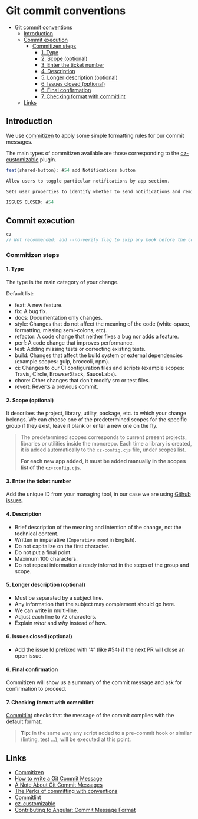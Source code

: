 # Git commit conventions

- [Git commit conventions](#git-commit-conventions)
  - [Introduction](#introduction)
  - [Commit execution](#commit-execution)
    - [Commitizen steps](#commitizen-steps)
      - [1. Type](#1-type)
      - [2. Scope (optional)](#2-scope-optional)
      - [3. Enter the ticket number](#3-enter-the-ticket-number)
      - [4. Description](#4-description)
      - [5. Longer description (optional)](#5-longer-description-optional)
      - [6. Issues closed (optional)](#6-issues-closed-optional)
      - [6. Final confirmation](#6-final-confirmation)
      - [7. Checking format with commitlint](#7-checking-format-with-commitlint)
  - [Links](#links)

## Introduction

We use [commitizen](https://commitizen.github.io/cz-cli/) to apply some simple formatting rules for our commit messages.

The main types of commitizen available are those corresponding to the [cz-customizable](https://github.com/leoforfree/cz-customizable) plugin.

```typescript
feat(shared-button): #54 add Notifications button

Allow users to toggle particular notifications by app section.

Sets user properties to identify whether to send notifications and reminders to particular user.

ISSUES CLOSED: #54
```

## Commit execution

```typescript
cz
// Not recommended: add --no-verify flag to skip any hook before the commit resolution
```

### Commitizen steps

#### 1. Type

The type is the main category of your change.

Default list:

- feat: A new feature.
- fix: A bug fix.
- docs: Documentation only changes.
- style: Changes that do not affect the meaning of the code (white-space, formatting, missing semi-colons, etc).
- refactor: A code change that neither fixes a bug nor adds a feature.
- perf: A code change that improves performance.
- test: Adding missing tests or correcting existing tests.
- build: Changes that affect the build system or external dependencies (example scopes: gulp, broccoli, npm).
- ci: Changes to our CI configuration files and scripts (example scopes: Travis, Circle, BrowserStack, SauceLabs).
- chore: Other changes that don't modify src or test files.
- revert: Reverts a previous commit.

#### 2. Scope (optional)

It describes the project, library, utility, package, etc. to which your change belongs.
We can choose one of the predetermined scopes for the specific group if they exist, leave it blank or enter a new one on the fly.

> The predetermined scopes corresponds to current present projects, libraries or utilities inside the monorepo.
> Each time a library is created, it is added automatically to the `cz-config.cjs` file, under scopes list.
>
> **For each new app added, it must be added manually in the scopes list of the `cz-config.cjs`.**

#### 3. Enter the ticket number

Add the unique ID from your managing tool, in our case we are using [Github issues](https://github.com/features/issues).

#### 4. Description

- Brief description of the meaning and intention of the change, not the technical content.
- Written in imperative (`Imperative mood` in English).
- Do not capitalize on the first character.
- Do not put a final point.
- Maximum 100 characters.
- Do not repeat information already inferred in the steps of the group and scope.

#### 5. Longer description (optional)

- Must be separated by a subject line.
- Any information that the subject may complement should go here.
- We can write in multi-line.
- Adjust each line to 72 characters.
- Explain _what_ and _why_ instead of how.

#### 6. Issues closed (optional)

- Add the issue Id prefixed with '#' (like #54) if the next PR will close an open issue.

#### 6. Final confirmation

Commitizen will show us a summary of the commit message and ask for confirmation to proceed.

#### 7. Checking format with commitlint

[Commitlint](https://github.com/conventional-changelog/commitlint) checks that the message of the commit complies with the default format.

> **Tip:** In the same way any script added to a pre-commit hook or similar (linting, test ...), will be executed at this point.

## Links

- [Commitizen](https://commitizen.github.io/cz-cli/)
- [How to write a Git Commit Message](https://chris.beams.io/posts/git-commit/)
- [A Note About Git Commit Messages](https://tbaggery.com/2008/04/19/a-note-about-git-commit-messages.html)
- [The Perks of committing with conventions](https://slides.com/marionebl/the-perks-of-committing-with-conventions#/)
- [Commitlint](https://github.com/conventional-changelog/commitlint)
- [cz-customizable](https://github.com/leonardoanalista/cz-customizable)
- [Contributing to Angular: Commit Message Format](https://github.com/angular/angular/blob/master/CONTRIBUTING.md#commit)
